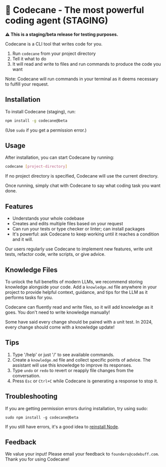 # 🚀 Codecane - The most powerful coding agent (STAGING)

**⚠️ This is a staging/beta release for testing purposes.**

Codecane is a CLI tool that writes code for you.

1. Run `codecane` from your project directory
2. Tell it what to do
3. It will read and write to files and run commands to produce the code you want

Note: Codecane will run commands in your terminal as it deems necessary to fulfill your request.

## Installation

To install Codecane (staging), run:

```bash
npm install -g codecane@beta
```

(Use `sudo` if you get a permission error.)

## Usage

After installation, you can start Codecane by running:

```bash
codecane [project-directory]
```

If no project directory is specified, Codecane will use the current directory.

Once running, simply chat with Codecane to say what coding task you want done.

## Features

- Understands your whole codebase
- Creates and edits multiple files based on your request
- Can run your tests or type checker or linter; can install packages
- It's powerful: ask Codecane to keep working until it reaches a condition and it will.

Our users regularly use Codecane to implement new features, write unit tests, refactor code, write scripts, or give advice.

## Knowledge Files

To unlock the full benefits of modern LLMs, we recommend storing knowledge alongside your code. Add a `knowledge.md` file anywhere in your project to provide helpful context, guidance, and tips for the LLM as it performs tasks for you.

Codecane can fluently read and write files, so it will add knowledge as it goes. You don't need to write knowledge manually!

Some have said every change should be paired with a unit test. In 2024, every change should come with a knowledge update!

## Tips

1. Type '/help' or just '/' to see available commands.
2. Create a `knowledge.md` file and collect specific points of advice. The assistant will use this knowledge to improve its responses.
3. Type `undo` or `redo` to revert or reapply file changes from the conversation.
4. Press `Esc` or `Ctrl+C` while Codecane is generating a response to stop it.

## Troubleshooting

If you are getting permission errors during installation, try using sudo:

```
sudo npm install -g codecane@beta
```

If you still have errors, it's a good idea to [reinstall Node](https://nodejs.org/en/download).

## Feedback

We value your input! Please email your feedback to `founders@codebuff.com`. Thank you for using Codecane!
